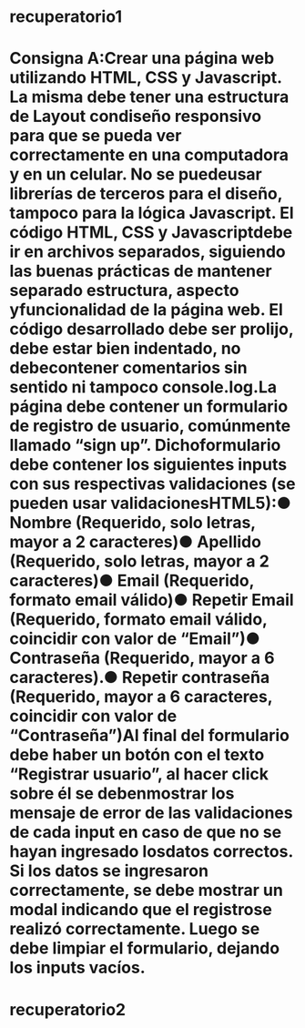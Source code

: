 # recuperatorio1
# Consigna A:Crear una página web utilizando HTML, CSS y Javascript. La misma debe tener una estructura de Layout condiseño responsivo para que se pueda ver correctamente en una computadora y en un celular. No se puedeusar librerías de terceros para el diseño, tampoco para la lógica Javascript. El código HTML, CSS y Javascriptdebe ir en archivos separados, siguiendo las buenas prácticas de mantener separado estructura, aspecto yfuncionalidad de la página web. El código desarrollado debe ser prolijo, debe estar bien indentado, no debecontener comentarios sin sentido ni tampoco console.log.La página debe contener un formulario de registro de usuario, comúnmente llamado “sign up”. Dichoformulario debe contener los siguientes inputs con sus respectivas validaciones (se pueden usar validacionesHTML5):● Nombre (Requerido, solo letras, mayor a 2 caracteres)● Apellido (Requerido, solo letras, mayor a 2 caracteres)● Email (Requerido, formato email válido)● Repetir Email (Requerido, formato email válido, coincidir con valor de “Email”)● Contraseña (Requerido, mayor a 6 caracteres).● Repetir contraseña (Requerido, mayor a 6 caracteres, coincidir con valor de “Contraseña”)Al final del formulario debe haber un botón con el texto “Registrar usuario”, al hacer click sobre él se debenmostrar los mensaje de error de las validaciones de cada input en caso de que no se hayan ingresado losdatos correctos. Si los datos se ingresaron correctamente, se debe mostrar un modal indicando que el registrose realizó correctamente. Luego se debe limpiar el formulario, dejando los inputs vacíos.

# recuperatorio2
# 
